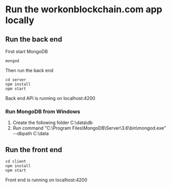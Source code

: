 
# Run the workonblockchain.com app locally
## Run the back end

First start MongoDB
```
mongod
```

Then run the back end
```
cd server
npm install
npm start
```

Back end API is running on localhost:4200

### Run MongoDB from Windows
1. Create the following folder C:\data\db
2. Run command "C:\Program Files\MongoDB\Server\3.6\bin\mongod.exe" --dbpath C:\data

## Run the front end

```
cd client
npm install
npm start
```

Front end is running on localhost:4200
